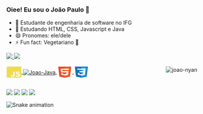 ### Oiee! Eu sou o João Paulo 👋

- 🔭 Estudante de engenharia de software no IFG
- 🌱 Estudando HTML, CSS, Javascript e Java 
- 😄 Pronomes: ele/dele
- ⚡ Fun fact: Vegetariano 🌿

<div>
  <a href="https://github.com/JoaoPauloPach">
  <img height="170em" src="https://github-readme-stats.vercel.app/api?username=joaopaulopach&show_icons=true&theme=merko&include_all_commits=true&count_private=true"/>
  <img height="170em" src="https://github-readme-stats.vercel.app/api/top-langs/?username=joaopaulopach&layout=compact&langs_count=7&theme=merko"/>
</div>

  <div style="display: inline_block"><br>
  <img align="center" alt="Joao-Js" height="30" width="40" src="https://raw.githubusercontent.com/devicons/devicon/master/icons/javascript/javascript-plain.svg">
  <img align="center" alt="Joao-Java" height="30" width="40" src="https://cdn.jsdelivr.net/gh/devicons/devicon/icons/java/java-original.svg">
  <img align="center" alt="Joao-HTML" height="30" width="40" src="https://raw.githubusercontent.com/devicons/devicon/master/icons/html5/html5-original.svg">
  <img align="center" alt="Joao-CSS" height="30" width="40" src="https://raw.githubusercontent.com/devicons/devicon/master/icons/css3/css3-original.svg">
  <img height="150em" align="right" alt="joao-nyan" src="https://gizmodo.uol.com.br/wp-content/blogs.dir/8/files/2021/02/nyan-cat-1.gif">
</div>
  
  ##
  
  <div>
     <a href="https://www.youtube.com/channel/UCfbfaJFqJ7ccUR-ul4_7NHA" target="_blank"><img src="https://img.shields.io/badge/YouTube-FF0000?style=for-the-badge&logo=youtube&logoColor=white" target="_blank"></a>
  <a href="https://www.instagram.com/joaopaulopach/" target="_blank"><img src="https://img.shields.io/badge/-Instagram-%FFFFFF?style=for-the-badge&logo=instagram&logoColor=white" target="_blank"></a>
  <a href = "mailto:joao.pacheco@estudantes.ifg.edu.br"><img src="https://img.shields.io/badge/-Gmail-%23333?style=for-the-badge&logo=gmail&logoColor=white" target="_blank"></a>
  <a href="https://www.linkedin.com/in/devjoaopaulo/" target="_blank"><img src="https://img.shields.io/badge/-LinkedIn-%230077B5?style=for-the-badge&logo=linkedin&logoColor=white" target="_blank"></a> 
    
  </div>
  
  ![Snake animation](https://github.com/rafaballerini/joaopaulopach/blob/output/github-contribution-grid-snake.svg)
